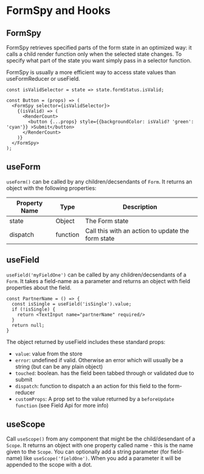 # FormSpy and Hooks

## FormSpy
FormSpy retrieves specified parts of the form state in an optimized way: it calls a child render function only when the selected state changes. To specify what part of the state you want simply pass in a selector function.

FormSpy is usually a more efficient way to access state values than useFormReducer or useField.

```
const isValidSelector = state => state.formStatus.isValid;

const Button = (props) => (
  <FormSpy selector={isValidSelector}>
    {(isValid) => (
      <RenderCount>
        <button {...props} style={{backgroundColor: isValid? 'green': 'cyan'}} >Submit</button>
      </RenderCount>
    )}
  </FormSpy>
);
```

## useForm
`useForm()` can be called by any children/decsendants of `Form`. It returns an object with the following properties: 

| Property Name   | Type     | Description                                                              |
|-----------------|----------|--------------------------------------------------------------------------|
| state           | Object   | The Form state                                                           |
| dispatch        | function | Call this with an action to update the form state                        |

## useField
`useField('myFieldOne')` can be called by any children/decsendants of a `Form`. It takes a field-name as a parameter and returns an object with field properties about the field.
```
const PartnerName = () => {
  const isSingle = useField('isSingle').value;
  if (!isSingle) {
    return <TextInput name="partnerName" required/>
  }
  return null;
}
```
The  object returned by useField includes these standard props: 
* `value`: value from the store
* `error`: undefined if valid. Otherwise an error which will usually be a string (but can be any plain object)
* `touched`: boolean. has the field been tabbed through or validated due to submit 
* `dispatch`: function to dispatch a an action for this field to the form-reducer
* `customProps`: A prop set to the value returned by a `beforeUpdate function` (see Field Api for more info)

## useScope
Call `useScope()` from any component that might be the child/desendant of a `Scope`. It returns an object with one property called name - this is the name given to the `Scope`. You can optionally add a string parameter (for field-name) like `useScope('fieldOne')`. When you add a parameter it will be appended to the scope with a dot.

